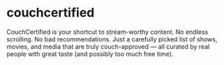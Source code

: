 # couchcertified
CouchCertified is your shortcut to stream-worthy content. No endless scrolling. No bad recommendations. Just a carefully picked list of shows, movies, and media that are truly couch-approved — all curated by real people with great taste (and possibly too much free time).
